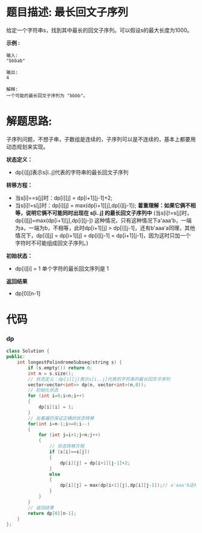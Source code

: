 # 题目描述:  最长回文子序列

给定一个字符串s，找到其中最长的回文子序列。可以假设s的最大长度为1000。

**示例 :**
```
输入:
"bbbab"

输出:
4

解释:
一个可能的最长回文子序列为 "bbbb"。
```
# 解题思路:
  子序列问题，不想子串，子数组是连续的，子序列可以是不连续的，基本上都要用动态规划来实现。
  
**状态定义：** 
  - dp[i][j]表示s[i..j]代表的字符串的最长回文子序列
  
**转移方程：** 
  - 当s[i]==s[j]时：dp[i][j] = dp[i+1][j-1]+2;
  - 当s[i]!=s[j]时：dp[i][j] = max(dp[i+1][j],dp[i][j-1]); **着重理解：如果它俩不相等，说明它俩不可能同时出现在 s[i..j] 的最长回文子序列中**
  (当s[i]!=s[j]时， dp[i][j]=max(dp[i+1][j],dp[i][j-]) 这种情况，只有这种情况下a'aaa'b，一端为a，一端为b，不相等，此时dp[i+1][j] > dp[i][j-1]，还有b'aaa'a同理，其他情况下，dp[i][j] = dp[i+1][j] = dp[i][j-1] = dp[i+1][j-1]，因为这时只加一个字符时不可能组成回文子序列。)
  
**初始状态：**
  - dp[i][i] = 1 单个字符的最长回文序列是 1
  
**返回结果**
  - dp[0][n-1]
  
# 代码

###  dp
```c++
class Solution {
public:
    int longestPalindromeSubseq(string s) {
        if (s.empty()) return 0;
        int n = s.size();
        // 状态定义：dp[i][j]表示s[i..j]代表的字符串的最长回文子序列
        vector<vector<int>> dp(n, vector<int>(n,0));
        // 初始化状态
        for (int i=0;i<n;i++)
        {
            dp[i][i] = 1;
        }
        // 反着遍历保证正确的状态转移
        for(int i=n-1;i>=0;i--)
        {
            for (int j=i+1;j<n;j++)
            {
                // 状态转移方程
                if (s[i]==s[j])
                {
                    dp[i][j] = dp[i+1][j-1]+2;
                }
                else
                {
                    dp[i][j] = max(dp[i+1][j],dp[i][j-1]);// a'aaa'b这种
                }
            }
        }
        // 返回结果
        return dp[0][n-1];
    }
};
```
